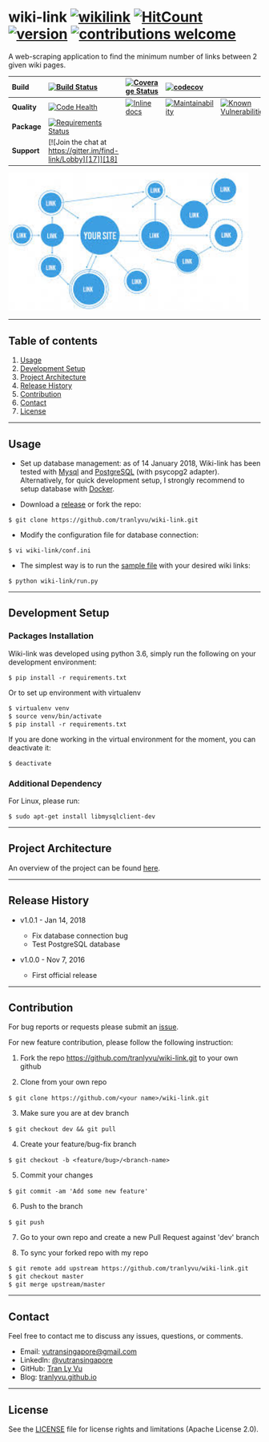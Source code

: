 # **wiki-link** [![wikilink][1]][2] [![HitCount][21]][22] [![version][23]][24] [![contributions welcome][25]][26]
[1]: https://img.shields.io/badge/project-wikilink-brightgreen.svg
[2]: https://tranlyvu.github.io/algorithms/BFS-and-a-simple-application/
[21]: http://hits.dwyl.io/tranlyvu/wiki-link.svg
[22]: http://hits.dwyl.io/tranlyvu/wiki-link
[23]: https://img.shields.io/badge/latest%20ver-1.0.1-blue.svg
[24]: https://github.com/tranlyvu/wiki-link/releases
[25]: https://img.shields.io/badge/contributions-welcome-brightgreen.svg?style=flat
[26]: #Contribution

A web-scraping application to find the minimum number of links between 2 given wiki pages.


| Build | [![Build Status][3]][4] | [![Coverage Status][5]][6] | [![codecov][7]][8] | | 
| :--- | :--- | :---  | :--- | :--- |
| **Quality** | [![Code Health][9]][10]| [![Inline docs][11]][12]| [![Maintainability][13]][14] | [![Known Vulnerabilities][15]][16]	
| **Package** | [![Requirements Status][19]][20] | | | |
| **Support** | [![Join the chat at https://gitter.im/find-link/Lobby][17]][18] | | | |

[3]: https://travis-ci.org/tranlyvu/wiki-link.svg?branch=master
[4]: https://travis-ci.org/tranlyvu/wiki-link 
[5]: https://coveralls.io/repos/github/tranlyvu/findLink/badge.svg?branch=master
[6]: https://coveralls.io/github/tranlyvu/findLink?branch=master
[7]: https://codecov.io/gh/tranlyvu/wiki-link/branch/dev/graph/badge.svg
[8]: https://codecov.io/gh/tranlyvu/wiki-link

[9]: https://landscape.io/github/tranlyvu/wiki-link/master/landscape.svg?style=flat
[10]: https://landscape.io/github/tranlyvu/wiki-link/master
[11]: http://inch-ci.org/github/tranlyvu/wiki-link.svg?branch=master
[12]: http://inch-ci.org/github/tranlyvu/wiki-link
[13]: https://api.codeclimate.com/v1/badges/8679cde6756683bd787d/maintainability
[14]: https://codeclimate.com/github/tranlyvu/wiki-link/maintainability
[15]: https://snyk.io/test/github/tranlyvu/wiki-link/badge.svg
[16]: https://snyk.io/test/github/tranlyvu/Wiki-link

[17]: https://badges.gitter.im/find-link/Lobby.svg
[18]: https://gitter.im/find-link/Lobby?utm_source=badge&utm_medium=badge&utm_campaign=pr-badge&utm_content=badge

[19]: https://requires.io/github/tranlyvu/wiki-link/requirements.svg?branch=master
[20]: https://requires.io/github/tranlyvu/wiki-link/requirements/?branch=master

<img src="img/link.jpg" width="480" alt="Combined Image" />

---
Table of contents
---

1. [Usage](#Usage)
2. [Development Setup](#Development-Setup) 
3. [Project Architecture](#Project-Architecture)
4. [Release History](#Release-History)
5. [Contribution](#Contribution)
6. [Contact](#Contact)
7. [License](#License)

---
Usage
---

- Set up database management: as of 14 January 2018, Wiki-link has been tested with [Mysql](https://www.mysql.com/downloads/) and [PostgreSQL](https://www.postgresql.org/) (with psycopg2 adapter). Alternatively, for quick development setup, I strongly recommend to setup database with [Docker](https://www.docker.com/).

- Download a [release](https://github.com/tranlyvu/wiki-link/releases) or fork the repo: 

```
$ git clone https://github.com/tranlyvu/wiki-link.git
```

- Modify the configuration file for database connection:

```
$ vi wiki-link/conf.ini
```

- The simplest way is to run the [sample file](https://github.com/tranlyvu/wiki-link/blob/master/sample.py) with your desired wiki links:

```
$ python wiki-link/run.py
```

---
Development Setup
---

### Packages Installation

Wiki-link was developed using python 3.6, simply run the following on your development environment:

```
$ pip install -r requirements.txt
```


Or to set up environment with virtualenv

```
$ virtualenv venv
$ source venv/bin/activate
$ pip install -r requirements.txt
```

If you are done working in the virtual environment for the moment, you can deactivate it:

```
$ deactivate
```

### Additional Dependency 

For Linux, please run:

```
$ sudo apt-get install libmysqlclient-dev
```

---
Project Architecture
---

An overview of the project can be found [here](https://tranlyvu.github.io/BFS-and-a-simple-application/).

---
Release History
---

* v1.0.1 - Jan 14, 2018
	* Fix database connection bug
	* Test PostgreSQL database

* v1.0.0 - Nov 7, 2016 
    * First official release

---
Contribution
---

For bug reports or requests please submit an [issue](https://github.com/tranlyvu/wiki-link/issues).

For new feature contribution, please follow the following instruction:

1. Fork the repo https://github.com/tranlyvu/wiki-link.git to your own github

2. Clone from your own repo

`$ git clone https://github.com/<your name>/wiki-link.git`

3. Make sure you are at dev branch 

`$ git checkout dev && git pull`

4. Create your feature/bug-fix branch

`$ git checkout -b <feature/bug>/<branch-name>`

5. Commit your changes 

`$ git commit -am 'Add some new feature'`

6. Push to the branch 

`$ git push`

7. Go to your own repo and create a new Pull Request against 'dev' branch

8. To sync your forked repo with my repo

```
$ git remote add upstream https://github.com/tranlyvu/wiki-link.git
$ git checkout master
$ git merge upstream/master
```

---
Contact
---

Feel free to contact me to discuss any issues, questions, or comments.
*  Email: vutransingapore@gmail.com
*  Linkedln: [@vutransingapore](https://www.linkedin.com/in/tranlyvu/)
*  GitHub: [Tran Ly Vu](https://github.com/tranlyvu)
*  Blog: [tranlyvu.github.io](https://tranlyvu.github.io/)

---
License
---

See the [LICENSE](https://github.com/tranlyvu/wiki-link/blob/master/LICENSE) file for license rights and limitations (Apache License 2.0).

